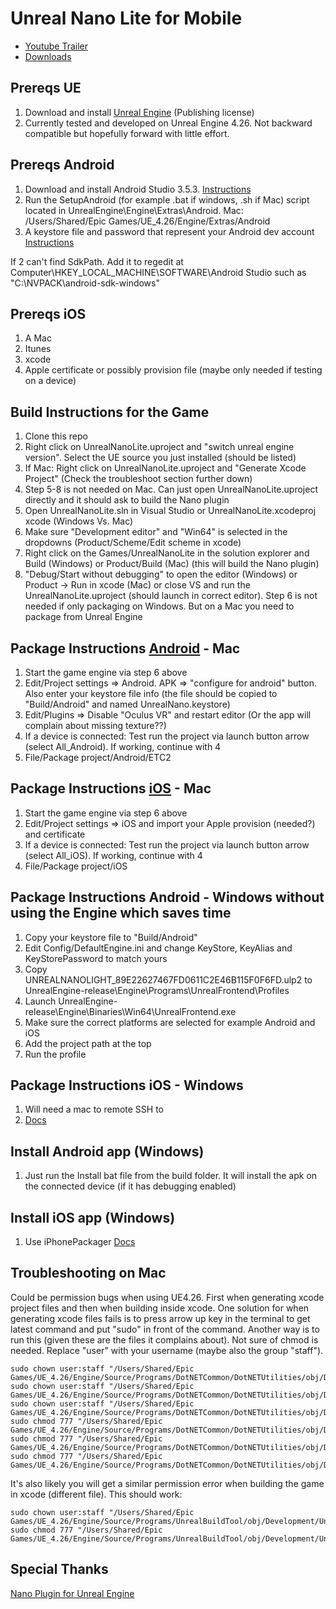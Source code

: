 # Unreal Nano Lite for Mobile

* [Youtube Trailer](https://youtu.be/IM03kMzry8I)
* [Downloads](https://unreal.nanos.cc)

## Prereqs UE
1. Download and install [Unreal Engine](https://www.unrealengine.com/en-US/download) (Publishing license)
2. Currently tested and developed on Unreal Engine 4.26. Not backward compatible but hopefully forward with little effort.

## Prereqs Android
1. Download and install Android Studio 3.5.3. [Instructions](https://docs.unrealengine.com/en-US/Platforms/Mobile/Android/Setup/AndroidStudio/index.html)
2. Run the SetupAndroid (for example .bat if windows, .sh if Mac) script located in UnrealEngine\Engine\Extras\Android. Mac: /Users/Shared/Epic Games/UE_4.26/Engine/Extras/Android
3. A keystore file and password that represent your Android dev account [Instructions](https://docs.unrealengine.com/en-US/Platforms/Mobile/Android/DistributionSigning/index.html)

If 2 can't find SdkPath. Add it to regedit at Computer\HKEY_LOCAL_MACHINE\SOFTWARE\Android Studio such as "C:\NVPACK\android-sdk-windows"

## Prereqs iOS
1. A Mac
2. Itunes
3. xcode
4. Apple certificate or possibly provision file (maybe only needed if testing on a device)

## Build Instructions for the Game
1. Clone this repo
2. Right click on UnrealNanoLite.uproject and "switch unreal engine version". Select the UE source you just installed (should be listed)
3. If Mac: Right click on UnrealNanoLite.uproject and "Generate Xcode Project" (Check the troubleshoot section further down)
4. Step 5-8 is not needed on Mac. Can just open UnrealNanoLite.uproject directly and it should ask to build the Nano plugin
5. Open UnrealNanoLite.sln in Visual Studio or UnrealNanoLite.xcodeproj xcode (Windows Vs. Mac)
6. Make sure "Development editor" and "Win64" is selected in the dropdowns (Product/Scheme/Edit scheme in xcode)
7. Right click on the Games/UnrealNanoLite in the solution explorer and Build (Windows) or Product/Build (Mac) (this will build the Nano plugin)
8. "Debug/Start without debugging" to open the editor (Windows) or Product -> Run in xcode (Mac) or close VS and run the UnrealNanoLite.uproject (should launch in correct editor). Step 6 is not needed if only packaging on Windows. But on a Mac you need to package from Unreal Engine

## Package Instructions [Android](https://docs.unrealengine.com/en-US/Platforms/Mobile/Android/PackagingAndroidProject/index.html) - Mac
1. Start the game engine via step 6 above
2. Edit/Project settings => Android. APK => "configure for android" button. Also enter your keystore file info (the file should be copied to "Build/Android" and named UnrealNano.keystore)
3. Edit/Plugins => Disable "Oculus VR" and restart editor (Or the app will complain about missing texture??)
4. If a device is connected: Test run the project via launch button arrow (select All_Android). If working, continue with 4
5. File/Package project/Android/ETC2

## Package Instructions [iOS](https://docs.unrealengine.com/en-US/Platforms/Mobile/iOS/PackagingiOSProject/index.html) - Mac
1. Start the game engine via step 6 above
2. Edit/Project settings => iOS and import your Apple provision (needed?) and certificate
3. If a device is connected: Test run the project via launch button arrow (select All_iOS). If working, continue with 4
4. File/Package project/iOS

## Package Instructions Android - Windows without using the Engine which saves time
1. Copy your keystore file to "Build/Android"
2. Edit Config/DefaultEngine.ini and change KeyStore, KeyAlias and KeyStorePassword to match yours
3. Copy UNREALNANOLIGHT_89E22627467FD0611C2E46B115F0F6FD.ulp2 to UnrealEngine-release\Engine\Programs\UnrealFrontend\Profiles
4. Launch UnrealEngine-release\Engine\Binaries\Win64\UnrealFrontend.exe
5. Make sure the correct platforms are selected for example Android and iOS
6. Add the project path at the top
7. Run the profile

## Package Instructions iOS - Windows
1. Will need a mac to remote SSH to
2. [Docs](https://docs.unrealengine.com/en-US/Platforms/Mobile/iOS/Windows/index.html)

## Install Android app (Windows)
1. Just run the Install bat file from the build folder. It will install the apk on the connected device (if it has debugging enabled)

## Install iOS app (Windows)
1. Use iPhonePackager [Docs](https://docs.unrealengine.com/en-US/Platforms/Mobile/iOS/iPhonePackager/index.html)

## Troubleshooting on Mac
Could be permission bugs when using UE4.26. First when generating xcode project files and then when building inside xcode. One solution for when generating xcode files fails is to press arrow up key in the terminal to get latest command and put "sudo" in front of the command. Another way is to run this (given these are the files it complains about). Not sure of chmod is needed.
Replace "user" with your username (maybe also the group "staff").

```
sudo chown user:staff "/Users/Shared/Epic Games/UE_4.26/Engine/Source/Programs/DotNETCommon/DotNETUtilities/obj/Development/DotNETUtilities.dll"
sudo chown user:staff "/Users/Shared/Epic Games/UE_4.26/Engine/Source/Programs/DotNETCommon/DotNETUtilities/obj/Development/DotNETUtilities.pdb"
sudo chown user:staff "/Users/Shared/Epic Games/UE_4.26/Engine/Source/Programs/DotNETCommon/DotNETUtilities/obj/Development/DotNETUtilities.csproj.FilesWrittenAbsolute.txt"
sudo chmod 777 "/Users/Shared/Epic Games/UE_4.26/Engine/Source/Programs/DotNETCommon/DotNETUtilities/obj/Development/DotNETUtilities.dll"
sudo chmod 777 "/Users/Shared/Epic Games/UE_4.26/Engine/Source/Programs/DotNETCommon/DotNETUtilities/obj/Development/DotNETUtilities.pdb"
sudo chmod 777 "/Users/Shared/Epic Games/UE_4.26/Engine/Source/Programs/DotNETCommon/DotNETUtilities/obj/Development/DotNETUtilities.csproj.FilesWrittenAbsolute.txt"
```

It's also likely you will get a similar permission error when building the game in xcode (different file). This should work:

```
sudo chown user:staff "/Users/Shared/Epic Games/UE_4.26/Engine/Source/Programs/UnrealBuildTool/obj/Development/UnrealBuildTool.csproj.FilesWrittenAbsolute.txt"
sudo chmod 777 "/Users/Shared/Epic Games/UE_4.26/Engine/Source/Programs/UnrealBuildTool/obj/Development/UnrealBuildTool.csproj.FilesWrittenAbsolute.txt"
```

## Special Thanks
[Nano Plugin for Unreal Engine](https://github.com/wezrule/UE4NanoPlugin)
